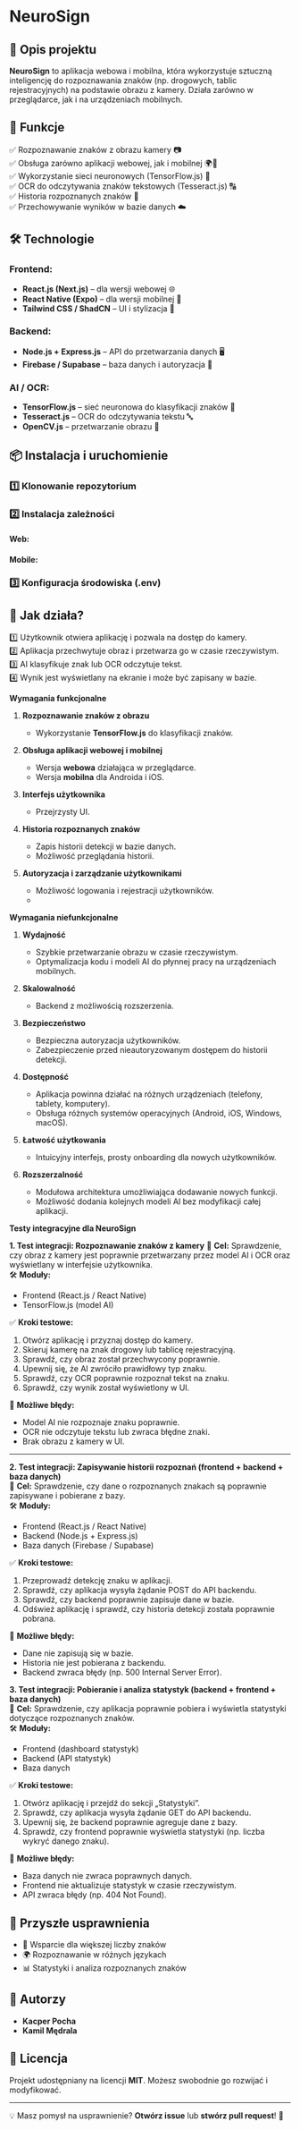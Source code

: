 # NeuroSign

## 🚀 Opis projektu

**NeuroSign** to aplikacja webowa i mobilna, która wykorzystuje sztuczną inteligencję do rozpoznawania znaków (np. drogowych, tablic rejestracyjnych) na podstawie obrazu z kamery. Działa zarówno w przeglądarce, jak i na urządzeniach mobilnych.

## 🎯 Funkcje

✅ Rozpoznawanie znaków z obrazu kamery 📷\
✅ Obsługa zarówno aplikacji webowej, jak i mobilnej 🌍📱\
✅ Wykorzystanie sieci neuronowych (TensorFlow\.js) 🧠\
✅ OCR do odczytywania znaków tekstowych (Tesseract.js) 🔠\
✅ Historia rozpoznanych znaków 📜\
✅ Przechowywanie wyników w bazie danych ☁️

## 🛠️ Technologie

### Frontend:

- **React.js (Next.js)** – dla wersji webowej 🌐
- **React Native (Expo)** – dla wersji mobilnej 📱
- **Tailwind CSS / ShadCN** – UI i stylizacja 🎨

### Backend:

- **Node.js + Express.js** – API do przetwarzania danych 🖥️
- **Firebase / Supabase** – baza danych i autoryzacja 🔐

### AI / OCR:

- **TensorFlow\.js** – sieć neuronowa do klasyfikacji znaków 🧠
- **Tesseract.js** – OCR do odczytywania tekstu 🔤
- **OpenCV.js** – przetwarzanie obrazu 🎥

## 📦 Instalacja i uruchomienie

### 1️⃣ Klonowanie repozytorium


### 2️⃣ Instalacja zależności

#### Web:


#### Mobile:



### 3️⃣ Konfiguracja środowiska (.env)



## 📸 Jak działa?

1️⃣ Użytkownik otwiera aplikację i pozwala na dostęp do kamery.\
2️⃣ Aplikacja przechwytuje obraz i przetwarza go w czasie rzeczywistym.\
3️⃣ AI klasyfikuje znak lub OCR odczytuje tekst.\
4️⃣ Wynik jest wyświetlany na ekranie i może być zapisany w bazie.

**Wymagania funkcjonalne**  

1. **Rozpoznawanie znaków z obrazu**  
   - Wykorzystanie **TensorFlow.js** do klasyfikacji znaków.  

2. **Obsługa aplikacji webowej i mobilnej**  
   - Wersja **webowa** działająca w przeglądarce.  
   - Wersja **mobilna** dla Androida i iOS.  

3. **Interfejs użytkownika**  
   - Przejrzysty UI.    

4. **Historia rozpoznanych znaków**  
   - Zapis historii detekcji w bazie danych. 
   - Możliwość przeglądania historii.

5. **Autoryzacja i zarządzanie użytkownikami**  
   - Możliwość logowania i rejestracji użytkowników.
   - 

**Wymagania niefunkcjonalne**  

1. **Wydajność**  
   - Szybkie przetwarzanie obrazu w czasie rzeczywistym. 
   - Optymalizacja kodu i modeli AI do płynnej pracy na urządzeniach mobilnych.  

2. **Skalowalność**  
   - Backend z możliwością rozszerzenia.   

3. **Bezpieczeństwo**  
   - Bezpieczna autoryzacja użytkowników.  
   - Zabezpieczenie przed nieautoryzowanym dostępem do historii detekcji.  

4. **Dostępność**  
   - Aplikacja powinna działać na różnych urządzeniach (telefony, tablety, komputery).  
   - Obsługa różnych systemów operacyjnych (Android, iOS, Windows, macOS).  

5. **Łatwość użytkowania**  
   - Intuicyjny interfejs, prosty onboarding dla nowych użytkowników.   

6. **Rozszerzalność**  
   - Modułowa architektura umożliwiająca dodawanie nowych funkcji.  
   - Możliwość dodania kolejnych modeli AI bez modyfikacji całej aplikacji.
  
**Testy integracyjne dla NeuroSign**  

 **1. Test integracji: Rozpoznawanie znaków z kamery**
📌 **Cel:** Sprawdzenie, czy obraz z kamery jest poprawnie przetwarzany przez model AI i OCR oraz wyświetlany w interfejsie użytkownika.  
🛠 **Moduły:**  
- Frontend (React.js / React Native)  
- TensorFlow.js (model AI)  

✅ **Kroki testowe:**  
1. Otwórz aplikację i przyznaj dostęp do kamery.  
2. Skieruj kamerę na znak drogowy lub tablicę rejestracyjną.  
3. Sprawdź, czy obraz został przechwycony poprawnie.  
4. Upewnij się, że AI zwróciło prawidłowy typ znaku.  
5. Sprawdź, czy OCR poprawnie rozpoznał tekst na znaku.  
6. Sprawdź, czy wynik został wyświetlony w UI.  

🛑 **Możliwe błędy:**  
- Model AI nie rozpoznaje znaku poprawnie.  
- OCR nie odczytuje tekstu lub zwraca błędne znaki.  
- Brak obrazu z kamery w UI.  

---

**2. Test integracji: Zapisywanie historii rozpoznań (frontend + backend + baza danych)**  
📌 **Cel:** Sprawdzenie, czy dane o rozpoznanych znakach są poprawnie zapisywane i pobierane z bazy.  
🛠 **Moduły:**  
- Frontend (React.js / React Native)  
- Backend (Node.js + Express.js)  
- Baza danych (Firebase / Supabase)  

✅ **Kroki testowe:**  
1. Przeprowadź detekcję znaku w aplikacji.  
2. Sprawdź, czy aplikacja wysyła żądanie POST do API backendu.  
3. Sprawdź, czy backend poprawnie zapisuje dane w bazie.  
4. Odśwież aplikację i sprawdź, czy historia detekcji została poprawnie pobrana.  

🛑 **Możliwe błędy:**  
- Dane nie zapisują się w bazie.  
- Historia nie jest pobierana z backendu.  
- Backend zwraca błędy (np. 500 Internal Server Error).  


**3. Test integracji: Pobieranie i analiza statystyk (backend + frontend + baza danych)**  
📌 **Cel:** Sprawdzenie, czy aplikacja poprawnie pobiera i wyświetla statystyki dotyczące rozpoznanych znaków.  
🛠 **Moduły:**  
- Frontend (dashboard statystyk)  
- Backend (API statystyk)  
- Baza danych

✅ **Kroki testowe:**  
1. Otwórz aplikację i przejdź do sekcji „Statystyki”.  
2. Sprawdź, czy aplikacja wysyła żądanie GET do API backendu.  
3. Upewnij się, że backend poprawnie agreguje dane z bazy.  
4. Sprawdź, czy frontend poprawnie wyświetla statystyki (np. liczba wykryć danego znaku).  

🛑 **Możliwe błędy:**  
- Baza danych nie zwraca poprawnych danych.  
- Frontend nie aktualizuje statystyk w czasie rzeczywistym.  
- API zwraca błędy (np. 404 Not Found).  



## 🎯 Przyszłe usprawnienia

- 🚀 Wsparcie dla większej liczby znaków
- 🌍 Rozpoznawanie w różnych językach
- 📊 Statystyki i analiza rozpoznanych znaków

## 👥 Autorzy

- **Kacper Pocha**
- **Kamil Mędrala** 

## 📄 Licencja

Projekt udostępniany na licencji **MIT**. Możesz swobodnie go rozwijać i modyfikować.

---

💡 Masz pomysł na usprawnienie? **Otwórz issue** lub **stwórz pull request**! 🚀

